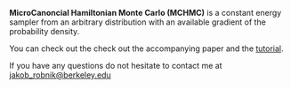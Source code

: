 **MicroCanoncial Hamiltonian Monte Carlo (MCHMC)** is a constant energy sampler from an arbitrary distribution with an available gradient of the probability density. 

You can check out the check out the accompanying paper and the [tutorial](tutorial.ipynb).

If you have any questions do not hesitate to contact me at jakob_robnik@berkeley.edu
